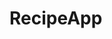 <!-- (This is a comment) INSTRUCTIONS: Go through this page and fill out any **bolded** entries with their correct values.-->

# RecipeApp


